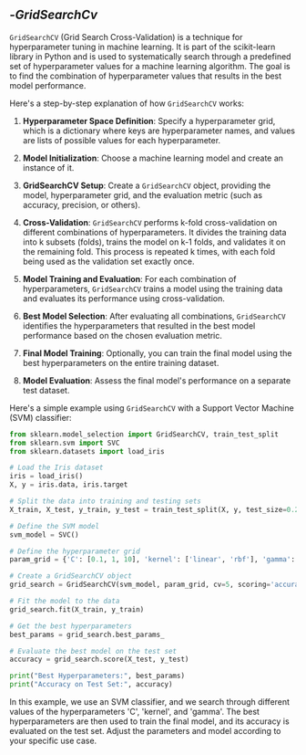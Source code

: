 -***GridSearchCv***
---
`GridSearchCV` (Grid Search Cross-Validation) is a technique for hyperparameter tuning in machine learning. It is part of the scikit-learn library in Python and is used to systematically search through a predefined set of hyperparameter values for a machine learning algorithm. The goal is to find the combination of hyperparameter values that results in the best model performance.

Here's a step-by-step explanation of how `GridSearchCV` works:

1. **Hyperparameter Space Definition**: Specify a hyperparameter grid, which is a dictionary where keys are hyperparameter names, and values are lists of possible values for each hyperparameter.

2. **Model Initialization**: Choose a machine learning model and create an instance of it.

3. **GridSearchCV Setup**: Create a `GridSearchCV` object, providing the model, hyperparameter grid, and the evaluation metric (such as accuracy, precision, or others).

4. **Cross-Validation**: `GridSearchCV` performs k-fold cross-validation on different combinations of hyperparameters. It divides the training data into k subsets (folds), trains the model on k-1 folds, and validates it on the remaining fold. This process is repeated k times, with each fold being used as the validation set exactly once.

5. **Model Training and Evaluation**: For each combination of hyperparameters, `GridSearchCV` trains a model using the training data and evaluates its performance using cross-validation.

6. **Best Model Selection**: After evaluating all combinations, `GridSearchCV` identifies the hyperparameters that resulted in the best model performance based on the chosen evaluation metric.

7. **Final Model Training**: Optionally, you can train the final model using the best hyperparameters on the entire training dataset.

8. **Model Evaluation**: Assess the final model's performance on a separate test dataset.

Here's a simple example using `GridSearchCV` with a Support Vector Machine (SVM) classifier:

```python
from sklearn.model_selection import GridSearchCV, train_test_split
from sklearn.svm import SVC
from sklearn.datasets import load_iris

# Load the Iris dataset
iris = load_iris()
X, y = iris.data, iris.target

# Split the data into training and testing sets
X_train, X_test, y_train, y_test = train_test_split(X, y, test_size=0.2, random_state=42)

# Define the SVM model
svm_model = SVC()

# Define the hyperparameter grid
param_grid = {'C': [0.1, 1, 10], 'kernel': ['linear', 'rbf'], 'gamma': [0.1, 1, 10]}

# Create a GridSearchCV object
grid_search = GridSearchCV(svm_model, param_grid, cv=5, scoring='accuracy')

# Fit the model to the data
grid_search.fit(X_train, y_train)

# Get the best hyperparameters
best_params = grid_search.best_params_

# Evaluate the best model on the test set
accuracy = grid_search.score(X_test, y_test)

print("Best Hyperparameters:", best_params)
print("Accuracy on Test Set:", accuracy)
```

In this example, we use an SVM classifier, and we search through different values of the hyperparameters 'C', 'kernel', and 'gamma'. The best hyperparameters are then used to train the final model, and its accuracy is evaluated on the test set. Adjust the parameters and model according to your specific use case.